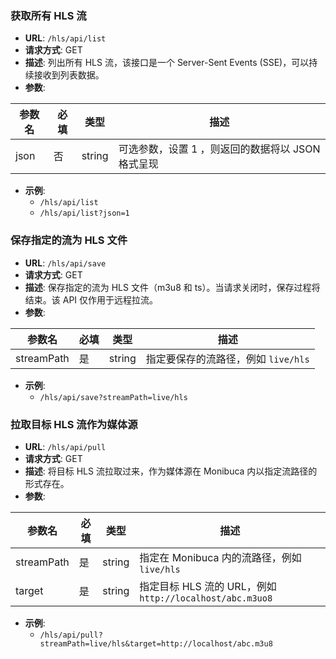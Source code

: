 ### 获取所有 HLS 流

- **URL**: `/hls/api/list`
- **请求方式**: GET
- **描述**: 列出所有 HLS 流，该接口是一个 Server-Sent Events (SSE)，可以持续接收到列表数据。
- **参数**:

| 参数名 | 必填 | 类型   | 描述                                              |
| ------ | ---- | ------ | ------------------------------------------------- |
| json   | 否   | string | 可选参数，设置 1 ，则返回的数据将以 JSON 格式呈现 |

- **示例**:
  - `/hls/api/list`
  - `/hls/api/list?json=1`

### 保存指定的流为 HLS 文件

- **URL**: `/hls/api/save`
- **请求方式**: GET
- **描述**: 保存指定的流为 HLS 文件（m3u8 和 ts）。当请求关闭时，保存过程将结束。该 API 仅作用于远程拉流。
- **参数**:

| 参数名     | 必填 | 类型   | 描述                                |
| ---------- | ---- | ------ | ----------------------------------- |
| streamPath | 是   | string | 指定要保存的流路径，例如 `live/hls` |

- **示例**:
  - `/hls/api/save?streamPath=live/hls`

### 拉取目标 HLS 流作为媒体源

- **URL**: `/hls/api/pull`
- **请求方式**: GET
- **描述**: 将目标 HLS 流拉取过来，作为媒体源在 Monibuca 内以指定流路径的形式存在。
- **参数**:

| 参数名     | 必填 | 类型   | 描述                                                     |
| ---------- | ---- | ------ | -------------------------------------------------------- |
| streamPath | 是   | string | 指定在 Monibuca 内的流路径，例如 `live/hls`              |
| target     | 是   | string | 指定目标 HLS 流的 URL，例如 `http://localhost/abc.m3uo8` |

- **示例**:
  - `/hls/api/pull?streamPath=live/hls&target=http://localhost/abc.m3u8`
